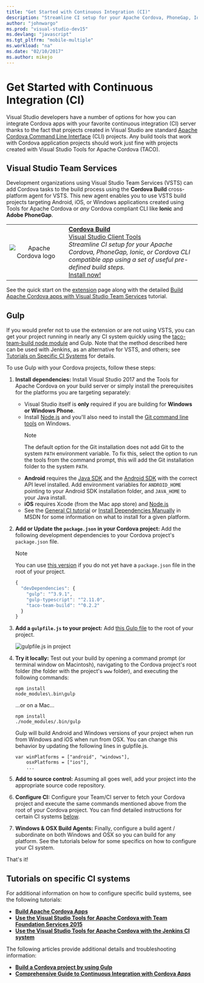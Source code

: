 ```yaml
---
title: "Get Started with Continuous Integration (CI)"
description: "Streamline CI setup for your Apache Cordova, PhoneGap, Ionic, or Cordova CLI compatible app using a set of useful pre-defined build steps."
author: "johnwargo"
ms.prod: "visual-studio-dev15"
ms.devlang: "javascript"
ms.tgt_pltfrm: "mobile-multiple"
ms.workload: "na"
ms.date: "02/10/2017"
ms.author: mikejo
---
```


# Get Started with Continuous Integration (CI)

Visual Studio developers have a number of options for how you can integrate Cordova apps with your favorite continuous integration (CI) server thanks to the fact that projects created in Visual Studio are standard [Apache Cordova Command Line Interface](https://go.microsoft.com/fwlink/?LinkID=533773) (CLI) projects. Any build tools that work with Cordova application projects should work just fine with projects created with Visual Studio Tools for Apache Cordova (TACO).

## Visual Studio Team Services

Development organizations using Visual Studio Team Services (VSTS) can add Cordova tasks to the build process using the **Cordova Build** cross-platform agent for VSTS. This new agent enables you to use VSTS build projects targeting Android, iOS, or Windows applications created using Tools for Apache Cordova or *any* Cordova compliant CLI like **Ionic** and **Adobe PhoneGap**.

<table style="width: 100%; border-style: none;"><tr>
<td style="width: 140px; text-align: center;"><img src="https://raw.githubusercontent.com/Microsoft/vsts-cordova-tasks/master/docs/media/misc/cordova_logo_white_purple.png" alt="Apache Cordova logo" /></td>
<td><strong><a href="https://go.microsoft.com/fwlink/?LinkID=691188">Cordova Build</a></strong><br />
<a href="https://marketplace.visualstudio.com/search?term=publisher%3A%22Visual%20Studio%20Client%20Tools%22&target=VSTS">Visual Studio Client Tools</a><br />
<i>Streamline CI setup for your Apache Cordova, PhoneGap, Ionic, or Cordova CLI compatible app using a set of useful pre-defined build steps.</i><br />
<a href="https://go.microsoft.com/fwlink/?LinkID=691188">Install now!</a>
</td>
</tr></table>

See the quick start on the [extension](https://go.microsoft.com/fwlink/?LinkID=691188) page along with the detailed [Build Apache Cordova apps with Visual Studio Team Services](https://go.microsoft.com/fwlink/?LinkID=691186) tutorial.

## Gulp

If you would prefer not to use the extension or are not using VSTS, you can get your project running in nearly any CI system quickly using the [taco-team-build node module](https://go.microsoft.com/fwlink/?LinkID=533736) and Gulp. Note that the method described here can be used with Jenkins, as an alternative for VSTS, and others; see [Tutorials on Specific CI Systems](#ci) for details.

To use Gulp with your Cordova projects, follow these steps:

1. **Install dependencies:** Install Visual Studio 2017 and the Tools for Apache Cordova on your build server or simply install the prerequisites for the platforms you are targeting separately:

   + Visual Studio itself is **only** required if you are building for **Windows or Windows Phone**.
   + Install [Node.js](http://nodejs.org) and you'll also need to install the [Git command line tools](https://git-scm.com/) on Windows.
     > [!NOTE]
     > The default option for the Git installation does not add Git to the system `PATH` environment variable. To fix this, select the option to run the tools from the command prompt, this will add the Git installation folder to the system `PATH`.
   + **Android** requires the [Java SDK](http://www.oracle.com/technetwork/java/javase/downloads/index.html) and the [Android SDK](https://go.microsoft.com/fwlink/?LinkID=533747) with the correct API level installed. Add environment variables for `ANDROID_HOME` pointing to your Android SDK installation folder, and `JAVA_HOME` to your Java install.
   + **iOS** requires Xcode (from the Mac app store) and [Node.js](http://nodejs.org)
   + See the [General CI tutorial](ci-guide.md) or [Install Dependencies Manually](https://msdn.microsoft.com/library/dn771551.aspx) in MSDN for some information on what to install for a given platform.

2. **Add or Update the `package.json` in your Cordova project:** Add the following development dependencies to your Cordova project's `package.json` file.

   > [!NOTE]
   > You can use [this version](https://go.microsoft.com/fwlink/?LinkID=691923) if you do not yet have a `package.json` file in the root of your project.

   ```JavaScript
   {
     "devDependencies": {
       "gulp": "^3.9.1",
       "gulp-typescript": "^2.11.0",
       "taco-team-build": "^0.2.2"
     }
   }
   ```

3. **Add a `gulpfile.js` to your project:** Add [this Gulp file](https://go.microsoft.com/fwlink/?LinkID=691922) to the root of your project.

   ![gulpfile.js in project](media/get-started-with-ci/quick-1.png)

4. **Try it locally:** Test out your build by opening a command prompt (or terminal window on Macintosh), navigating to the Cordova project's root folder (the folder with the project's `www` folder), and executing the following commands:

   ```
   npm install
   node_modules\.bin\gulp
   ```

   ...or on a Mac...

   ```
   npm install
   ./node_modules/.bin/gulp
   ```

   Gulp will build Android and Windows versions of your project when run from Windows and iOS when run from OSX. You can change this behavior by updating the following lines in gulpfile.js.

   ```
   var winPlatforms = ["android", "windows"],
       osxPlatforms = ["ios"],
       ...
   ```

5. **Add to source control:** Assuming all goes well, add your project into the appropriate source code repository.

6. **Configure CI:** Configure your Team/CI server to fetch your Cordova project and execute the same commands mentioned above from the root of your Cordova project. You can find detailed instructions for certain CI systems [below](#ci).

7. **Windows & OSX Build Agents:** Finally, configure a build agent / subordinate on both Windows and OSX so you can build for any platform. See the tutorials below for some specifics on how to configure your CI system.

That's it!

## <a name="ci"></a> Tutorials on specific CI systems

For additional information on how to configure specific build systems, see the following tutorials:

+	**[Build Apache Cordova Apps](https://go.microsoft.com/fwlink/?LinkID=691186)**
+	**[Use the Visual Studio Tools for Apache Cordova with Team Foundation Services 2015](tfs2015.md)**
+	**[Use the Visual Studio Tools for Apache Cordova with the Jenkins CI system](jenkins.md)**

The following articles provide additional details and troubleshooting information:

+	**[Build a Cordova project by using Gulp](using-gulp-build-tasks.md)**
+	**[Comprehensive Guide to Continuous Integration with Cordova Apps](ci-guide.md)**
